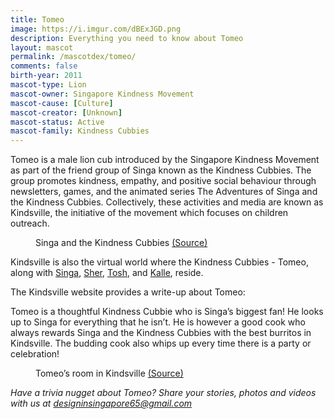 ```yaml
---
title: Tomeo
image: https://i.imgur.com/dBExJGD.png
description: Everything you need to know about Tomeo
layout: mascot
permalink: /mascotdex/tomeo/
comments: false
birth-year: 2011
mascot-type: Lion
mascot-owner: Singapore Kindness Movement
mascot-cause: [Culture]
mascot-creator: [Unknown]
mascot-status: Active
mascot-family: Kindness Cubbies
---
```


Tomeo is a male lion cub introduced by the Singapore Kindness Movement as part of the friend group of Singa known as the Kindness Cubbies. The group promotes kindness, empathy, and positive social behaviour through newsletters, games, and the animated series The Adventures of Singa and the Kindness Cubbies. Collectively, these activities and media are known as Kindsville, the initiative of the movement which focuses on children outreach.

<figure>
<img src="https://i.imgur.com/4WEuR6W.jpg" alt="">
<figcaption>Singa and the Kindness Cubbies <a href="https://www.facebook.com/11thprod/posts/pfbid03XWv41msNsfKKjNVVzPXcJpMF8V7WAGZD6mf1w4KXeV2dDG22xGWBiWdsWnbsB8Kl  " target="_blank">(Source)</a></figcaption>
</figure>

Kindsville is also the virtual world where the Kindness Cubbies - Tomeo, along with <a href="https://www.designinsingapore.com/mascotdex/singa/" target="_blank">Singa</a>, <a href="https://www.designinsingapore.com/mascotdex/sher/" target="_blank">Sher</a>, <a href="https://www.designinsingapore.com/mascotdex/tosh/" target="_blank">Tosh</a>, and <a href="https://www.designinsingapore.com/mascotdex/kalle/" target="_blank">Kalle</a>, reside.

The Kindsville website provides a write-up about Tomeo:

Tomeo is a thoughtful Kindness Cubbie who is Singa’s biggest fan! He looks up to Singa for everything that he isn’t. He is however a good cook who always rewards Singa and the Kindness Cubbies with the best burritos in Kindsville. The budding cook also whips up every time there is a party or celebration!

<figure>
<img src="https://i.imgur.com/AVEAb2X.png" alt="">
<figcaption>Tomeo’s room in Kindsville <a href="https://kindsville.kindness.sg/kindness-cubbie/tomeo/ " target="_blank">(Source)</a></figcaption>
</figure>


<i>Have a trivia nugget about Tomeo? Share your stories, photos and videos with us at designinsingapore65@gmail.com</i>
